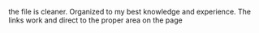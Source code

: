 the file is cleaner. 
Organized to my best knowledge and experience. 
The links work and direct to the proper area on the page
